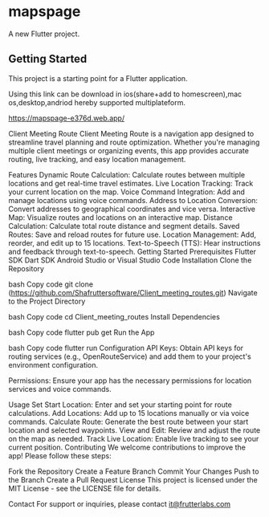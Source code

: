 # mapspage

A new Flutter project.

## Getting Started

This project is a starting point for a Flutter application.

Using this link can be download in ios(share+add to homescreen),mac os,desktop,andriod hereby supported multiplateform.

https://mapspage-e376d.web.app/

Client Meeting Route
Client Meeting Route is a navigation app designed to streamline travel planning and route optimization.
Whether you're managing multiple client meetings or organizing events, this app provides accurate routing, live tracking, and easy location management.

Features
Dynamic Route Calculation: Calculate routes between multiple locations and get real-time travel estimates.
Live Location Tracking: Track your current location on the map.
Voice Command Integration: Add and manage locations using voice commands.
Address to Location Conversion: Convert addresses to geographical coordinates and vice versa.
Interactive Map: Visualize routes and locations on an interactive map.
Distance Calculation: Calculate total route distance and segment details.
Saved Routes: Save and reload routes for future use.
Location Management: Add, reorder, and edit up to 15 locations.
Text-to-Speech (TTS): Hear instructions and feedback through text-to-speech.
Getting Started
Prerequisites
Flutter SDK
Dart SDK
Android Studio or Visual Studio Code
Installation
Clone the Repository

bash
Copy code
git clone (https://github.com/Shafruttersoftware/Client_meeting_routes.git)
Navigate to the Project Directory

bash
Copy code
cd Client_meeting_routes
Install Dependencies

bash
Copy code
flutter pub get
Run the App

bash
Copy code
flutter run
Configuration
API Keys: Obtain API keys for routing services (e.g., OpenRouteService) and add them to your project's environment configuration.

Permissions: Ensure your app has the necessary permissions for location services and voice commands.

Usage
Set Start Location: Enter and set your starting point for route calculations.
Add Locations: Add up to 15 locations manually or via voice commands.
Calculate Route: Generate the best route between your start location and selected waypoints.
View and Edit: Review and adjust the route on the map as needed.
Track Live Location: Enable live tracking to see your current position.
Contributing
We welcome contributions to improve the app! Please follow these steps:

Fork the Repository
Create a Feature Branch
Commit Your Changes
Push to the Branch
Create a Pull Request
License
This project is licensed under the MIT License - see the LICENSE file for details.

Contact
For support or inquiries, please contact it@frutterlabs.com


